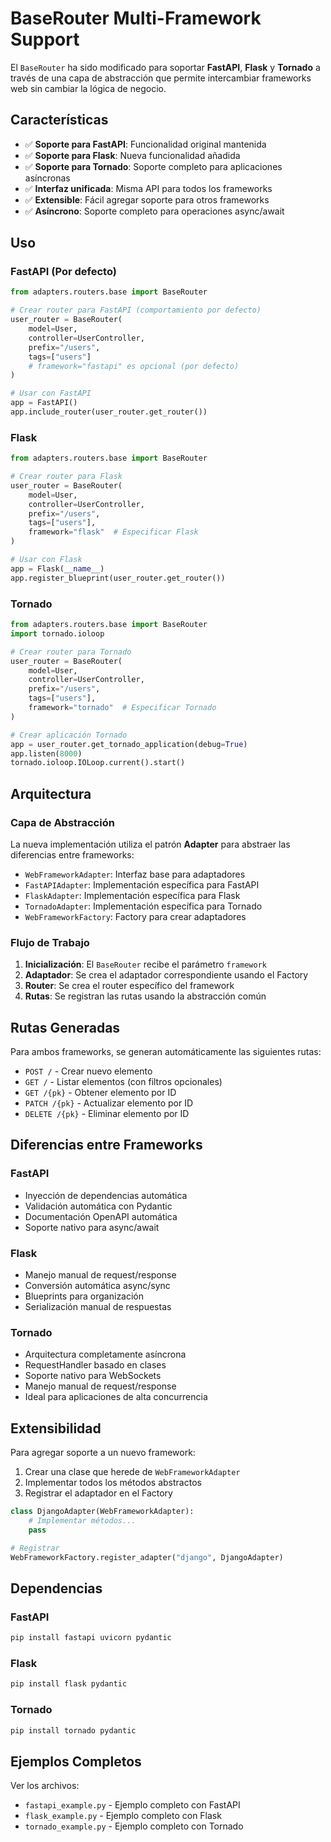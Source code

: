 # BaseRouter Multi-Framework Support

El `BaseRouter` ha sido modificado para soportar **FastAPI**, **Flask** y **Tornado** a través de una capa de abstracción que permite intercambiar frameworks web sin cambiar la lógica de negocio.

## Características

- ✅ **Soporte para FastAPI**: Funcionalidad original mantenida
- ✅ **Soporte para Flask**: Nueva funcionalidad añadida
- ✅ **Soporte para Tornado**: Soporte completo para aplicaciones asíncronas
- ✅ **Interfaz unificada**: Misma API para todos los frameworks
- ✅ **Extensible**: Fácil agregar soporte para otros frameworks
- ✅ **Asíncrono**: Soporte completo para operaciones async/await

## Uso

### FastAPI (Por defecto)

```python
from adapters.routers.base import BaseRouter

# Crear router para FastAPI (comportamiento por defecto)
user_router = BaseRouter(
    model=User,
    controller=UserController,
    prefix="/users",
    tags=["users"]
    # framework="fastapi" es opcional (por defecto)
)

# Usar con FastAPI
app = FastAPI()
app.include_router(user_router.get_router())
```

### Flask

```python
from adapters.routers.base import BaseRouter

# Crear router para Flask
user_router = BaseRouter(
    model=User,
    controller=UserController,
    prefix="/users",
    tags=["users"],
    framework="flask"  # Especificar Flask
)

# Usar con Flask
app = Flask(__name__)
app.register_blueprint(user_router.get_router())
```

### Tornado

```python
from adapters.routers.base import BaseRouter
import tornado.ioloop

# Crear router para Tornado
user_router = BaseRouter(
    model=User,
    controller=UserController,
    prefix="/users",
    tags=["users"],
    framework="tornado"  # Especificar Tornado
)

# Crear aplicación Tornado
app = user_router.get_tornado_application(debug=True)
app.listen(8000)
tornado.ioloop.IOLoop.current().start()
```

## Arquitectura

### Capa de Abstracción

La nueva implementación utiliza el patrón **Adapter** para abstraer las diferencias entre frameworks:

- `WebFrameworkAdapter`: Interfaz base para adaptadores
- `FastAPIAdapter`: Implementación específica para FastAPI
- `FlaskAdapter`: Implementación específica para Flask
- `TornadoAdapter`: Implementación específica para Tornado
- `WebFrameworkFactory`: Factory para crear adaptadores

### Flujo de Trabajo

1. **Inicialización**: El `BaseRouter` recibe el parámetro `framework`
2. **Adaptador**: Se crea el adaptador correspondiente usando el Factory
3. **Router**: Se crea el router específico del framework
4. **Rutas**: Se registran las rutas usando la abstracción común

## Rutas Generadas

Para ambos frameworks, se generan automáticamente las siguientes rutas:

- `POST /` - Crear nuevo elemento
- `GET /` - Listar elementos (con filtros opcionales)
- `GET /{pk}` - Obtener elemento por ID
- `PATCH /{pk}` - Actualizar elemento por ID
- `DELETE /{pk}` - Eliminar elemento por ID

## Diferencias entre Frameworks

### FastAPI
- Inyección de dependencias automática
- Validación automática con Pydantic
- Documentación OpenAPI automática
- Soporte nativo para async/await

### Flask
- Manejo manual de request/response
- Conversión automática async/sync
- Blueprints para organización
- Serialización manual de respuestas

### Tornado
- Arquitectura completamente asíncrona
- RequestHandler basado en clases
- Soporte nativo para WebSockets
- Manejo manual de request/response
- Ideal para aplicaciones de alta concurrencia

## Extensibilidad

Para agregar soporte a un nuevo framework:

1. Crear una clase que herede de `WebFrameworkAdapter`
2. Implementar todos los métodos abstractos
3. Registrar el adaptador en el Factory

```python
class DjangoAdapter(WebFrameworkAdapter):
    # Implementar métodos...
    pass

# Registrar
WebFrameworkFactory.register_adapter("django", DjangoAdapter)
```

## Dependencias

### FastAPI
```bash
pip install fastapi uvicorn pydantic
```

### Flask
```bash
pip install flask pydantic
```

### Tornado
```bash
pip install tornado pydantic
```

## Ejemplos Completos

Ver los archivos:
- `fastapi_example.py` - Ejemplo completo con FastAPI
- `flask_example.py` - Ejemplo completo con Flask
- `tornado_example.py` - Ejemplo completo con Tornado
